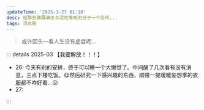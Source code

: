 ```yaml
---
updateTime: '2025-3-27 01:18'
desc: 给那些踌躇满志与混吃等死的日子一个交代...
tags: 流水账
---
```


> 或许回头一看人生没有虚度呢...

::: details 2025-03 【我要解放！！！】

- 26: 今天有别的安排，终于可以睡一个大懒觉了。中间醒了几次看有没有消息，三点下楼吃饭。😋然后研究一下感兴趣的东西，顺带一提暖暖妄想季的衣服都不咋好看...😕
- 27: 

:::


